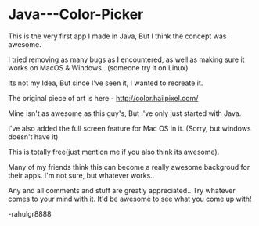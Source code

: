 Java---Color-Picker
===================


This is the very first app I made in Java, But I think the concept was awesome.

I tried removing as many bugs as I encountered, as well as making sure it works on MacOS & Windows..
(someone try it on Linux)

Its not my Idea, But since I've seen it, I wanted to recreate it.

The original piece of art is here - http://color.hailpixel.com/

Mine isn't as awesome as this guy's, But I've only just started with Java.

I've also added the full screen feature for Mac OS in it.
(Sorry, but windows doesn't have it)

This is totally free(just mention me if you also think its awesome).

Many of my friends think this can become a really awesome backgroud for their apps.
I'm not sure, but whatever works..

Any and all comments and stuff are greatly appreciated.. Try whatever comes to your mind with it.
It'd be awesome to see what you come up with!

-rahulgr8888
